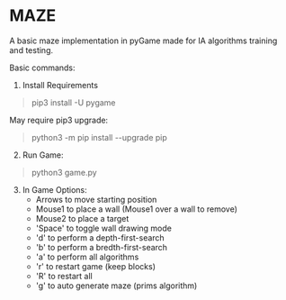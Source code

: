 # MAZE

A basic maze implementation in pyGame made for IA algorithms training and testing.

Basic commands:

1. Install Requirements
> pip3 install -U pygame

May require pip3 upgrade:
> python3 -m pip install --upgrade pip

2. Run Game:
> python3 game.py

3. In Game Options:
	+ Arrows to move starting position
	+ Mouse1 to place a wall (Mouse1 over a wall to remove)
	+ Mouse2 to place a target
	+ 'Space' to toggle wall drawing mode
	+ 'd' to perform a depth-first-search
	+ 'b' to perform a bredth-first-search
	+ 'a' to perform all algorithms
	+ 'r' to restart game (keep blocks)
	+ 'R' to restart all
	+ 'g' to auto generate maze (prims algorithm)
